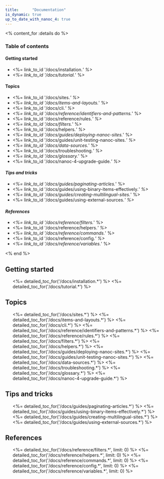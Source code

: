 ```yaml
---
title:      "Documentation"
is_dynamic: true
up_to_date_with_nanoc_4: true
---
```


<% content_for :details do %>
	<h3>Table of contents</h3>
	<h4>Getting started</h4>
	<ul>
		<li><%= link_to_id '/docs/installation.*' %></li>
		<li><%= link_to_id '/docs/tutorial.*' %></li>
	</ul>
	<h4>Topics</h4>
	<ul>
		<li><%= link_to_id '/docs/sites.*' %></li>
		<li><%= link_to_id '/docs/items-and-layouts.*' %></li>
		<li><%= link_to_id '/docs/cli.*' %></li>
		<li><%= link_to_id '/docs/reference/identifiers-and-patterns.*' %></li>
		<li><%= link_to_id '/docs/reference/rules.*' %></li>
		<li><%= link_to_id '/docs/filters.*' %></li>
		<li><%= link_to_id '/docs/helpers.*' %></li>
		<li><%= link_to_id '/docs/guides/deploying-nanoc-sites.*' %></li>
		<li><%= link_to_id '/docs/guides/unit-testing-nanoc-sites.*' %></li>
		<li><%= link_to_id '/docs/data-sources.*' %></li>
		<li><%= link_to_id '/docs/troubleshooting.*' %></li>
		<li><%= link_to_id '/docs/glossary.*' %></li>
		<li><%= link_to_id '/docs/nanoc-4-upgrade-guide.*' %></li>
	</ul>
	<h4>Tips and tricks</h4>
	<ul>
		<li><%= link_to_id '/docs/guides/paginating-articles.*' %></li>
		<li><%= link_to_id '/docs/guides/using-binary-items-effectively.*' %></li>
		<li><%= link_to_id '/docs/guides/creating-multilingual-sites.*' %></li>
		<li><%= link_to_id '/docs/guides/using-external-sources.*' %></li>
	</ul>
	<h4>References</h4>
	<ul>
		<li><%= link_to_id '/docs/reference/filters.*' %></li>
		<li><%= link_to_id '/docs/reference/helpers.*' %></li>
		<li><%= link_to_id '/docs/reference/commands.*' %></li>
		<li><%= link_to_id '/docs/reference/config.*' %></li>
		<li><%= link_to_id '/docs/reference/variables.*' %></li>
	</ul>
<% end %>

Getting started
---------------

<ol class="toc big">
  <%= detailed_toc_for('/docs/installation.*') %>
  <%= detailed_toc_for('/docs/tutorial.*') %>
</ol>

Topics
------

<ol class="toc big">
  <%= detailed_toc_for('/docs/sites.*') %>
  <%= detailed_toc_for('/docs/items-and-layouts.*') %>
  <%= detailed_toc_for('/docs/cli.*') %>
  <%= detailed_toc_for('/docs/reference/identifiers-and-patterns.*') %>
  <%= detailed_toc_for('/docs/reference/rules.*') %>
  <%= detailed_toc_for('/docs/filters.*') %>
  <%= detailed_toc_for('/docs/helpers.*') %>
  <%= detailed_toc_for('/docs/guides/deploying-nanoc-sites.*') %>
  <%= detailed_toc_for('/docs/guides/unit-testing-nanoc-sites.*') %>
  <%= detailed_toc_for('/docs/data-sources.*') %>
  <%= detailed_toc_for('/docs/troubleshooting.*') %>
  <%= detailed_toc_for('/docs/glossary.*') %>
  <%= detailed_toc_for('/docs/nanoc-4-upgrade-guide.*') %>
</ol>

Tips and tricks
---------------

<ol class="toc big">
  <%= detailed_toc_for('/docs/guides/paginating-articles.*') %>
  <%= detailed_toc_for('/docs/guides/using-binary-items-effectively.*') %>
  <%= detailed_toc_for('/docs/guides/creating-multilingual-sites.*') %>
  <%= detailed_toc_for('/docs/guides/using-external-sources.*') %>
</ol>

References
----------

<ol class="toc">
  <%= detailed_toc_for('/docs/reference/filters.*',   limit: 0) %>
  <%= detailed_toc_for('/docs/reference/helpers.*',   limit: 0) %>
  <%= detailed_toc_for('/docs/reference/commands.*',  limit: 0) %>
  <%= detailed_toc_for('/docs/reference/config.*',    limit: 0) %>
  <%= detailed_toc_for('/docs/reference/variables.*', limit: 0) %>
</ol>

